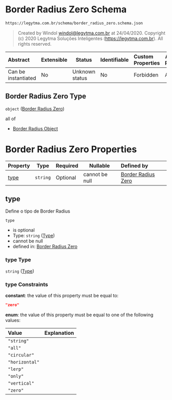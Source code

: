 # Border Radius Zero Schema

```txt
https://legytma.com.br/schema/border_radius_zero.schema.json
```




> Created by Windol [windol@legytma.com.br](mailto:windol@legytma.com.br) at 24/04/2020.
> Copyright (c) 2020 Legytma Soluções Inteligentes (<https://legytma.com.br>). All rights reserved.
>

| Abstract            | Extensible | Status         | Identifiable | Custom Properties | Additional Properties | Access Restrictions | Defined In                                                                                        |
| :------------------ | ---------- | -------------- | ------------ | :---------------- | --------------------- | ------------------- | ------------------------------------------------------------------------------------------------- |
| Can be instantiated | No         | Unknown status | No           | Forbidden         | Allowed               | none                | [border_radius_zero.schema.json](../schema/border_radius_zero.schema.json "open original schema") |

## Border Radius Zero Type

`object` ([Border Radius Zero](border_radius_zero.md))

all of

-   [Border Radius Object](border_radius-oneof-border-radius-object.md "check type definition")

# Border Radius Zero Properties

| Property      | Type     | Required | Nullable       | Defined by                                                                                                                                            |
| :------------ | -------- | -------- | -------------- | :---------------------------------------------------------------------------------------------------------------------------------------------------- |
| [type](#type) | `string` | Optional | cannot be null | [Border Radius Zero](border_radius_geometry-definitions-type.md "https&#x3A;//legytma.com.br/schema/border_radius_zero.schema.json#/properties/type") |

## type

Define o tipo de Border Radius


`type`

-   is optional
-   Type: `string` ([Type](border_radius_geometry-definitions-type.md))
-   cannot be null
-   defined in: [Border Radius Zero](border_radius_geometry-definitions-type.md "https&#x3A;//legytma.com.br/schema/border_radius_zero.schema.json#/properties/type")

### type Type

`string` ([Type](border_radius_geometry-definitions-type.md))

### type Constraints

**constant**: the value of this property must be equal to:

```json
"zero"
```

**enum**: the value of this property must be equal to one of the following values:

| Value          | Explanation |
| :------------- | ----------- |
| `"string"`     |             |
| `"all"`        |             |
| `"circular"`   |             |
| `"horizontal"` |             |
| `"lerp"`       |             |
| `"only"`       |             |
| `"vertical"`   |             |
| `"zero"`       |             |
